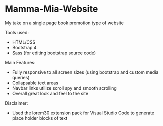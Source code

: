 # Mamma-Mia-Website

My take on a single page book promotion type of website 


Tools used:
 - HTML/CSS
 - Bootstrap 4
 - Sass (for editing bootstrap source code)


Main Features:
  - Fully responsive to all screen sizes (using bootstrap and custom media queries)
  - Collapsable text areas
  - Navbar links utilize scroll spy and smooth scrolling
  - Overall great look and feel to the site

Disclaimer:
  - Used the lorem30 extension pack for Visual Studio Code to generate place holder blocks of text
  
